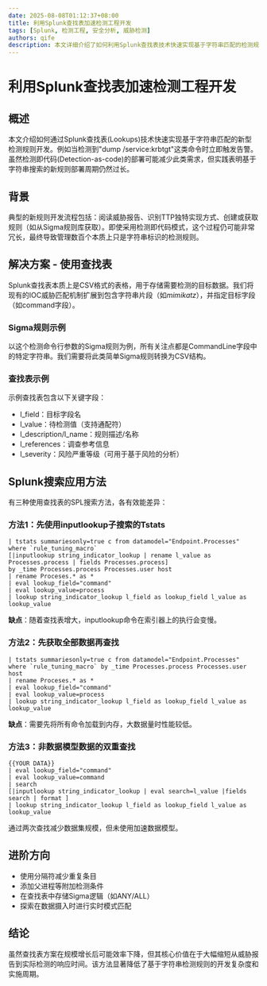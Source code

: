 ```yaml
---
date: 2025-08-08T01:12:37+08:00
title: 利用Splunk查找表加速检测工程开发
tags: [Splunk, 检测工程, 安全分析, 威胁检测]
authors: qife
description: 本文详细介绍了如何利用Splunk查找表技术快速实现基于字符串匹配的检测规则开发，通过三种具体SPL查询方法对比分析，有效提升安全威胁检测效率并降低规则管理复杂度。
---
```


# 利用Splunk查找表加速检测工程开发

## 概述
本文介绍如何通过Splunk查找表(Lookups)技术快速实现基于字符串匹配的新型检测规则开发。例如当检测到"dump /service:krbtgt"这类命令时立即触发告警。虽然检测即代码(Detection-as-code)的部署可能减少此类需求，但实践表明基于字符串搜索的新规则部署周期仍然过长。

## 背景
典型的新规则开发流程包括：阅读威胁报告、识别TTP独特实现方式、创建或获取规则（如从Sigma规则库获取）。即使采用检测即代码模式，这个过程仍可能非常冗长，最终导致管理数百个本质上只是字符串标识的检测规则。

## 解决方案 - 使用查找表
Splunk查找表本质上是CSV格式的表格，用于存储需要检测的目标数据。我们将现有的IOC威胁匹配机制扩展到包含字符串片段（如*mimikatz*），并指定目标字段（如command字段）。

### Sigma规则示例
以这个检测命令行参数的Sigma规则为例，所有关注点都是CommandLine字段中的特定字符串。我们需要将此类简单Sigma规则转换为CSV结构。

### 查找表示例
示例查找表包含以下关键字段：
- l_field：目标字段名
- l_value：待检测值（支持通配符）
- l_description/l_name：规则描述/名称
- l_references：调查参考信息
- l_severity：风险严重等级（可用于基于风险的分析）

## Splunk搜索应用方法
有三种使用查找表的SPL搜索方法，各有效能差异：

### 方法1：先使用inputlookup子搜索的Tstats
```spl
| tstats summariesonly=true c from datamodel="Endpoint.Processes" 
where `rule_tuning_macro` 
[|inputlookup string_indicator_lookup | rename l_value as Processes.process | fields Processes.process] 
by _time Processes.process Processes.user host
| rename Proceses.* as *
| eval lookup_field="command"
| eval lookup_value=process
| lookup string_indicator_lookup l_field as lookup_field l_value as lookup_value
```
**缺点**：随着查找表增大，inputlookup命令在索引器上的执行会变慢。

### 方法2：先获取全部数据再查找
```spl
| tstats summariesonly=true c from datamodel="Endpoint.Processes" where `rule_tuning_macro` by _time Processes.process Processes.user host
| rename Proceses.* as *
| eval lookup_field="command"
| eval lookup_value=process
| lookup string_indicator_lookup l_field as lookup_field l_value as lookup_value
```
**缺点**：需要先将所有命令加载到内存，大数据量时性能较低。

### 方法3：非数据模型数据的双重查找
```spl
{{YOUR DATA}}
| eval lookup_field="command"
| eval lookup_value=command
| search
[|inputlookup string_indicator_lookup | eval search=l_value |fields search | format ]
| lookup string_indicator_lookup l_field as lookup_field l_value as lookup_value
```
通过两次查找减少数据集规模，但未使用加速数据模型。

## 进阶方向
- 使用分隔符减少重复条目
- 添加父进程等附加检测条件
- 在查找表中存储Sigma逻辑（如ANY/ALL）
- 探索在数据摄入时进行实时模式匹配

## 结论
虽然查找表方案在规模增长后可能效率下降，但其核心价值在于大幅缩短从威胁报告到实际检测的响应时间。该方法显著降低了基于字符串检测规则的开发复杂度和实施周期。